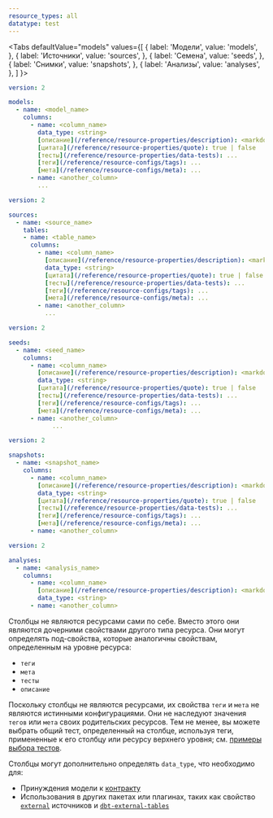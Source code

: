 ```yaml
---
resource_types: all
datatype: test
---
```


<Tabs
  defaultValue="models"
  values={[
    { label: 'Модели', value: 'models', },
    { label: 'Источники', value: 'sources', },
    { label: 'Семена', value: 'seeds', },
    { label: 'Снимки', value: 'snapshots', },
    { label: 'Анализы', value: 'analyses', },
  ]
}>

<TabItem value="models">

<File name='models/<filename>.yml'>

```yml
version: 2

models:
  - name: <model_name>
    columns:
      - name: <column_name>
        data_type: <string>
        [описание](/reference/resource-properties/description): <markdown_string>
        [цитата](/reference/resource-properties/quote): true | false
        [тесты](/reference/resource-properties/data-tests): ...
        [теги](/reference/resource-configs/tags): ...
        [мета](/reference/resource-configs/meta): ...
      - name: <another_column>
        ...
```

</File>

</TabItem>

<TabItem value="sources">

<File name='models/<filename>.yml'>

```yml
version: 2

sources:
  - name: <source_name>
    tables:
    - name: <table_name>
      columns:
        - name: <column_name>
          [описание](/reference/resource-properties/description): <markdown_string>
          data_type: <string>
          [цитата](/reference/resource-properties/quote): true | false
          [тесты](/reference/resource-properties/data-tests): ...
          [теги](/reference/resource-configs/tags): ...
          [мета](/reference/resource-configs/meta): ...
        - name: <another_column>
          ...

```

</File>

</TabItem>

<TabItem value="seeds">

<File name='seeds/<filename>.yml'>

```yml
version: 2

seeds:
  - name: <seed_name>
    columns:
      - name: <column_name>
        [описание](/reference/resource-properties/description): <markdown_string>
        data_type: <string>
        [цитата](/reference/resource-properties/quote): true | false
        [тесты](/reference/resource-properties/data-tests): ...
        [теги](/reference/resource-configs/tags): ...
        [мета](/reference/resource-configs/meta): ...
      - name: <another_column>
            ...
```

</File>

</TabItem>

<TabItem value="snapshots">

<File name='snapshots/<filename>.yml'>

```yml
version: 2

snapshots:
  - name: <snapshot_name>
    columns:
      - name: <column_name>
        [описание](/reference/resource-properties/description): <markdown_string>
        data_type: <string>
        [цитата](/reference/resource-properties/quote): true | false
        [тесты](/reference/resource-properties/data-tests): ...
        [теги](/reference/resource-configs/tags): ...
        [мета](/reference/resource-configs/meta): ...
      - name: <another_column>

```

</File>

</TabItem>


<TabItem value="analyses">

<File name='analyses/<filename>.yml'>

```yml
version: 2

analyses:
  - name: <analysis_name>
    columns:
      - name: <column_name>
        [описание](/reference/resource-properties/description): <markdown_string>
        data_type: <string>
      - name: <another_column>

```

</File>

</TabItem>

</Tabs>

Столбцы не являются ресурсами сами по себе. Вместо этого они являются дочерними свойствами другого типа ресурса. Они могут определять под-свойства, которые аналогичны свойствам, определенным на уровне ресурса:
- `теги`
- `мета`
- `тесты`
- `описание`

Поскольку столбцы не являются ресурсами, их свойства `теги` и `мета` не являются истинными конфигурациями. Они не наследуют значения `тегов` или `мета` своих родительских ресурсов. Тем не менее, вы можете выбрать общий тест, определенный на столбце, используя теги, примененные к его столбцу или ресурсу верхнего уровня; см. [примеры выбора тестов](/reference/node-selection/test-selection-examples#run-tests-on-tagged-columns).

Столбцы могут дополнительно определять `data_type`, что необходимо для:
- Принуждения модели к [контракту](/reference/resource-configs/contract)
- Использования в других пакетах или плагинах, таких как свойство [`external`](/reference/resource-properties/external) источников и [`dbt-external-tables`](https://hub.getdbt.com/dbt-labs/dbt_external_tables/latest/)